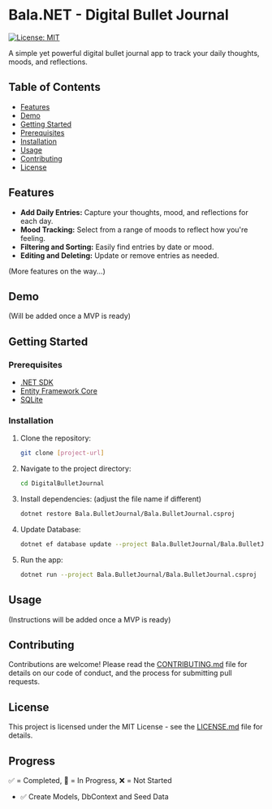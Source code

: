 # Bala.NET - Digital Bullet Journal

[![License: MIT](https://img.shields.io/badge/License-MIT-yellow.svg)](https://opensource.org/licenses/MIT)

A simple yet powerful digital bullet journal app to track your daily thoughts, moods, and reflections.

## Table of Contents

- [Features](#features)
- [Demo](#demo)
- [Getting Started](#getting-started)
- [Prerequisites](#prerequisites)
- [Installation](#installation)
- [Usage](#usage)
- [Contributing](#contributing)
- [License](#license)

## Features

- **Add Daily Entries:** Capture your thoughts, mood, and reflections for each day.
- **Mood Tracking:** Select from a range of moods to reflect how you're feeling.
- **Filtering and Sorting:** Easily find entries by date or mood.
- **Editing and Deleting:** Update or remove entries as needed.

(More features on the way...)

## Demo

(Will be added once a MVP is ready)

## Getting Started

### Prerequisites

- [.NET SDK]([https://dotnet.microsoft.com/download](https://dotnet.microsoft.com/download))
- [Entity Framework Core](https://docs.microsoft.com/en-us/ef/core/)
- [SQLite](https://www.sqlite.org/index.html)

### Installation

1. Clone the repository:

   ```bash
   git clone [project-url]
   ```

2. Navigate to the project directory:

   ```bash
   cd DigitalBulletJournal
   ```

3. Install dependencies: (adjust the file name if different)

   ```bash
   dotnet restore Bala.BulletJournal/Bala.BulletJournal.csproj
   ```

4. Update Database:

   ```bash
   dotnet ef database update --project Bala.BulletJournal/Bala.BulletJournal.csproj
   ```

5. Run the app:

   ```bash
   dotnet run --project Bala.BulletJournal/Bala.BulletJournal.csproj
   ```

## Usage

(Instructions will be added once a MVP is ready)

## Contributing

Contributions are welcome! Please read the [CONTRIBUTING.md](CONTRIBUTING.md) file for details on our code of conduct, and the process for submitting pull requests.

## License

This project is licensed under the MIT License - see the [LICENSE.md](LICENSE.md) file for details.

## Progress

✅ = Completed, 🚧 = In Progress, ❌ = Not Started

- ✅ Create Models, DbContext and Seed Data
